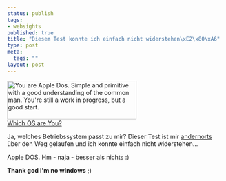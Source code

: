 ```yaml
--- 
status: publish
tags: 
- websights
published: true
title: "Diesem Test konnte ich einfach nicht widerstehen\xE2\x80\xA6"
type: post
meta: 
  tags: ""
layout: post
---
```

<a href="http://bbspot.com/News/2003/01/os_quiz.php" title="http://bbspot.com/News/2003/01/os_quiz.php" onmouseover="window.status='http://bbspot.com/News/2003/01/os_quiz.php';return true;" onmouseout="window.status='';return true;"><img src="http://www.bbspot.com/Images/News_Features/2003/01/os_quiz/apple_dos.jpg" width="300" height="90" border="0" alt="You are Apple Dos. Simple and primitive with a good understanding of the common man.  You're still a work in progress, but a good start." /><br />Which OS are You?</a>

Ja, welches Betriebssystem passt zu mir? Dieser Test ist mir <a href="http://delocalizedham.com/node/view/5198" title="http://delocalizedham.com/node/view/5198" onmouseover="window.status='http://delocalizedham.com/node/view/5198';return true;" onmouseout="window.status='';return true;">andernorts</a> über den Weg gelaufen und ich konnte einfach nicht widerstehen...

Apple DOS. Hm - naja - besser als nichts :)

<b>Thank god I'm no windows</b> ;)

